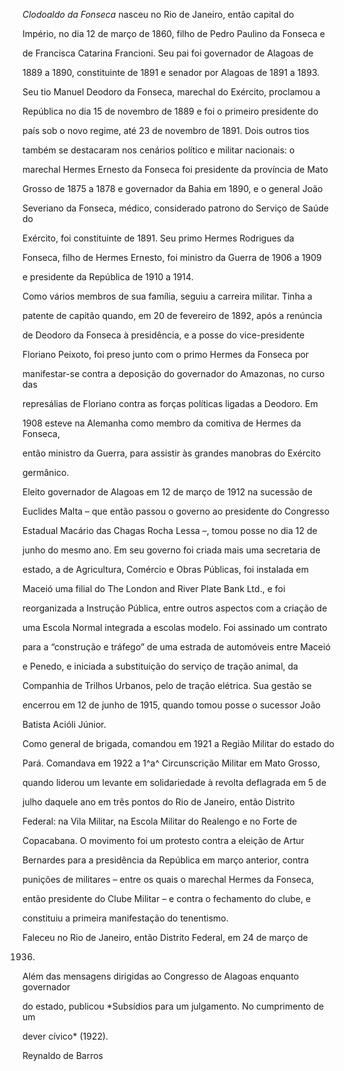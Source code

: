 

*Clodoaldo da Fonseca* nasceu no Rio de Janeiro, então capital do

Império, no dia 12 de março de 1860, filho de Pedro Paulino da Fonseca e

de Francisca Catarina Francioni. Seu pai foi governador de Alagoas de

1889 a 1890, constituinte de 1891 e senador por Alagoas de 1891 a 1893.

Seu tio Manuel Deodoro da Fonseca, marechal do Exército, proclamou a

República no dia 15 de novembro de 1889 e foi o primeiro presidente do

país sob o novo regime, até 23 de novembro de 1891. Dois outros tios

também se destacaram nos cenários político e militar nacionais: o

marechal Hermes Ernesto da Fonseca foi presidente da província de Mato

Grosso de 1875 a 1878 e governador da Bahia em 1890, e o general João

Severiano da Fonseca, médico, considerado patrono do Serviço de Saúde do

Exército, foi constituinte de 1891. Seu primo Hermes Rodrigues da

Fonseca, filho de Hermes Ernesto, foi ministro da Guerra de 1906 a 1909

e presidente da República de 1910 a 1914.



Como vários membros de sua família, seguiu a carreira militar. Tinha a

patente de capitão quando, em 20 de fevereiro de 1892, após a renúncia

de Deodoro da Fonseca à presidência, e a posse do vice-presidente

Floriano Peixoto, foi preso junto com o primo Hermes da Fonseca por

manifestar-se contra a deposição do governador do Amazonas, no curso das

represálias de Floriano contra as forças políticas ligadas a Deodoro. Em

1908 esteve na Alemanha como membro da comitiva de Hermes da Fonseca,

então ministro da Guerra, para assistir às grandes manobras do Exército

germânico.



Eleito governador de Alagoas em 12 de março de 1912 na sucessão de

Euclides Malta – que então passou o governo ao presidente do Congresso

Estadual Macário das Chagas Rocha Lessa –, tomou posse no dia 12 de

junho do mesmo ano. Em seu governo foi criada mais uma secretaria de

estado, a de Agricultura, Comércio e Obras Públicas, foi instalada em

Maceió uma filial do The London and River Plate Bank Ltd., e foi

reorganizada a Instrução Pública, entre outros aspectos com a criação de

uma Escola Normal integrada a escolas modelo. Foi assinado um contrato

para a “construção e tráfego” de uma estrada de automóveis entre Maceió

e Penedo, e iniciada a substituição do serviço de tração animal, da

Companhia de Trilhos Urbanos, pelo de tração elétrica. Sua gestão se

encerrou em 12 de junho de 1915, quando tomou posse o sucessor João

Batista Acióli Júnior.



Como general de brigada, comandou em 1921 a Região Militar do estado do

Pará. Comandava em 1922 a 1^a^ Circunscrição Militar em Mato Grosso,

quando liderou um levante em solidariedade à revolta deflagrada em 5 de

julho daquele ano em três pontos do Rio de Janeiro, então Distrito

Federal: na Vila Militar, na Escola Militar do Realengo e no Forte de

Copacabana. O movimento foi um protesto contra a eleição de Artur

Bernardes para a presidência da República em março anterior, contra

punições de militares – entre os quais o marechal Hermes da Fonseca,

então presidente do Clube Militar – e contra o fechamento do clube, e

constituiu a primeira manifestação do tenentismo.



Faleceu no Rio de Janeiro, então Distrito Federal, em 24 de março de

1936.



Além das mensagens dirigidas ao Congresso de Alagoas enquanto governador

do estado, publicou *Subsídios para um julgamento. No cumprimento de um

dever cívico* (1922).



Reynaldo de Barros



